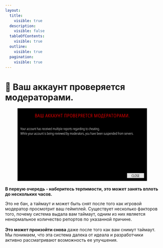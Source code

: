 ```yaml
---
layout:
  title:
    visible: true
  description:
    visible: false
  tableOfContents:
    visible: true
  outline:
    visible: true
  pagination:
    visible: true
---
```


# 🔘 Ваш аккаунт проверяется модераторами.

<figure><img src="../.gitbook/assets/review.png" alt="" width="563"><figcaption></figcaption></figure>

**В первую очередь - наберитесь терпимости, это может занять вплоть до нескольких часов.**

Это не бан, а таймаут и может быть снят после того как игровой модератор просмотрит ваш геймплей. Существует несколько факторов того, почему система выдала вам таймаут, одним из них является ненормальное количество репортов по указанной причине.\
\
**Это может произойти снова** даже после того как вам снимут таймаут. Мы понимаем, что эта система далека от идеала и разработчики активно рассматривают возможность ее улучшения.
